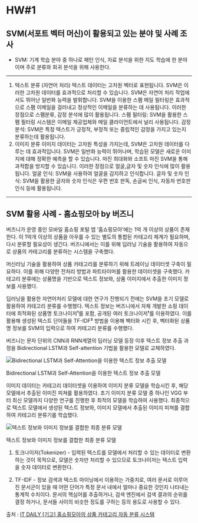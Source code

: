 # HW#1

## **SVM(서포트 벡터 머신)이 활용되고 있는 분야 및 사례 조사**

- SVM: 기계 학습 분야 중 하나로 패턴 인식, 자료 분석을 위한 지도 학습에 한 분야이며 주로 분류와 회귀 분석을 위해 사용한다.

---

1. 텍스트 분류 (자연어 처리)
텍스트 데이터는 고차원 벡터로 표현됩니다. SVM은 이러한 고차원 데이터를 효과적으로 처리할 수 있습니다.
SVM은 자연어 처리 작업에서도 뛰어난 일반화 능력을 발휘합니다.
SVM을 이용한 스팸 메일 필터링은 효과적으로 스팸 이메일을 걸러내고 정상적인 이메일을 분류하는 데 사용됩니다. 이러한 장점으로 스팸분류, 감정 분석에 많이 활용됩니다.
스팸 필터링: SVM을 활용한 스팸 필터링 시스템은 이메일 제공업체와 메일 클라이언트에서 널리 사용됩니다.
감정 분석: SVM은 특정 텍스트가 긍정적, 부정적 또는 중립적인 감정을 가지고 있는지 분류하는데 활용됩니다.
2. 이미지 분류
이미지 데이터는 고차원 특성을 가지는데, SVM은 고차원 데이터를 다루는 데 효과적입니다.
SVM은 일반화 능력이 뛰어나며, 학습된 모델은 새로운 이미지에 대해 정확한 예측을 할 수 있습니다.
마진 최대화와 소프트 마진 SVM을 통해 과적합을 방지할 수 있습니다.
이러한 장점으로 얼굴,글자 및 숫자 인식에 많이 활용됩니다.
얼굴 인식: SVM을 사용하여 얼굴을 감지하고 인식합니다.
글자 및 숫자 인식: SVM을 활용한 글자와 숫자 인식은 우편 번호 판독, 손글씨 인식, 자동차 번호판 인식 등에 활용됩니다.

---

## SVM 활용 사례 - 홈쇼핑모아 by 버즈니

 버즈니가 운영 중인 모바일 홈쇼핑 포털 앱 ‘홈쇼핑모아’에는 1억 개 이상의 상품이 존재한다. 이 1억개 이상의 상품을 아우를 수  있는 별도의 통합된 카테고리 체계가 필요하며, 다시 분류할 필요성이 생긴다. 버즈니에서는 이를 위해 딥러닝 기술을 활용하여 자동으로 상품의 카테고리를 분류하는 시스템을 구축했다.

 머신러닝 기술을 활용하여 상품 카테고리를 분류하기 위해 트레이닝 데이터셋 구축이 필요하다. 이를 위해 다양한 전처리 방법과 파트타이머를 활용한 데이터셋을 구축했다. 카테고리 분류에는 상품명을 기반으로 텍스트 정보와, 상품 이미지에서 추출한 이미지 정보를 사용했다.

딥러닝을 활용한 자연어처리 모델에 대한 연구가 진행되기 전에는 SVM을 초기 모델로 활용하여 카테고리 분류를 수행했다. 텍스트 정보는 버즈니에서 자체 개발한 쇼핑 데이터에 최적화된 상품명 토크나이저**¹**를 포함, 공개된 여러 토크나이저**¹**를 이용하였다. 이를 활용해 생성된 텍스트 단어들을 TF-IDF**²** 방법을 이용해 벡터화 시킨 후, 벡터화된 상품명 정보를 SVM의 입력으로 하여 카테고리 분류를 수행했다.

 버즈니는 문자 단위의 CNN과 RNN계열의 딥러닝 모델 등장 이후 텍스트 정보 추출 과정을 Bidirectional LSTM과 Self-attention 기법을 활용한 모델로 교체하였다.

![Bidirectional LSTM과 Self-Attention을 이용한 텍스트 정보 추출 모델](HW#1%20eab719fc056747269500b8d8e2a9d6bb/Untitled.png)

Bidirectional LSTM과 Self-Attention을 이용한 텍스트 정보 추출 모델

이미지 데이터는 카테고리 데이터셋을 이용하여 이미지 분류 모델을 학습시킨 후, 해당 모델에서 추출된 이미진 피쳐를 활용하였다. 초기 이미지 분류 모델 중 하나인 VGG 부터 최신 모델까지 다양한 연구를 진행한 후 최적의 모델을 학습하여 사용했다. 최종적으로 텍스트 모델에서 생성된 텍스트 정보와, 이미지 모델에서 추출된 이미지 피쳐를 결합하여 카테고리 분류기를 학습했다.

![텍스트 정보와 이미지 정보를 결합한 최종 분류 모델](HW#1%20eab719fc056747269500b8d8e2a9d6bb/Untitled%201.png)

텍스트 정보와 이미지 정보를 결합한 최종 분류 모델

1) 토크나이저(Tokenizer) - 입력된 텍스트를 모델에서 처리할 수 있는 데이터로 변환하는 것이 목적으로, 모델은 숫자만 처리할 수 있으므로 토크나이저는 텍스트 입력을 숫자 데이터로 변환한다.

2) TF-IDF - 정보 검색과 텍스트 마이닝에서 이용하는 가중치로, 여러 문서로 이루어진 문서군이 있을 때 어떤 단어가 특정 문서 내에서 얼마나 중요한 것인지 나타내는 통계적 수치이다. 문서의 핵심어를 추출하거나, 검색 엔진에서 검색 결과의 순위를 결정 하거나, 문서들 사이의 비슷한 정도를 구하는 등의 용도로 사용할 수 있다.

출처 : [IT DAILY [기고] 홈쇼핑모아의 상품 카테고리 자동 분류 시스템](http://www.itdaily.kr/news/articleView.html?idxno=102162)